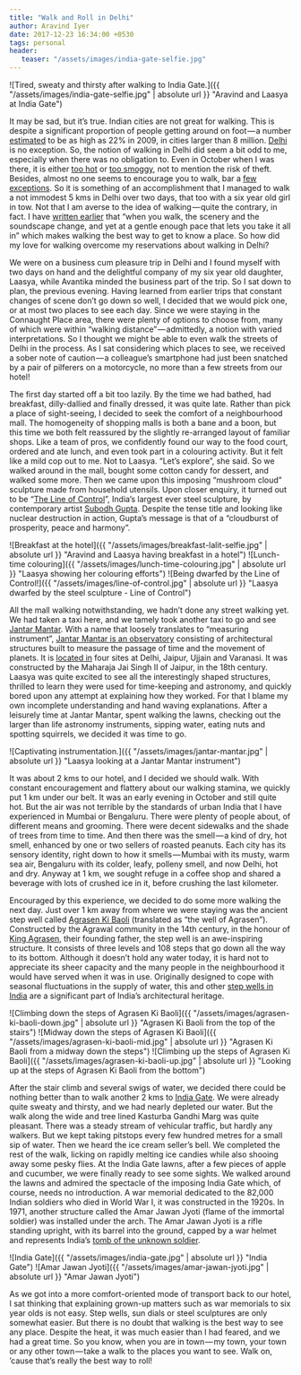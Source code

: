 ```yaml
---
title: "Walk and Roll in Delhi"
author: Aravind Iyer
date: 2017-12-23 16:34:00 +0530
tags: personal
header:
   teaser: "/assets/images/india-gate-selfie.jpg"
---
```


![Tired, sweaty and thirsty after walking to India Gate.]({{ "/assets/images/india-gate-selfie.jpg" | absolute url }} "Aravind and Laasya at India Gate")

It may be sad, but it’s true. Indian cities are not great for walking. This is despite a significant proportion of people getting around on foot — a number [estimated](https://timesofindia.indiatimes.com/city/delhi/Delhi-limps-behind-in-walkability-index/articleshow/5058302.cms) to be as high as 22% in 2009, in cities larger than 8 million. [Delhi](https://timesofindia.indiatimes.com/city/delhi/Delhi-limps-behind-in-walkability-index/articleshow/5058302.cms) is no exception. So, the notion of walking in Delhi did seem a bit odd to me, especially when there was no obligation to. Even in October when I was there, it is either [too hot](https://www.accuweather.com/en/in/delhi/202396/october-weather/202396?monyr=10/1/2017&view=table) or [too smoggy](https://www.indiatimes.com/news/india/as-pollution-returns-going-for-a-morning-walk-in-delhi-could-do-more-damage-to-your-health-332914.html), not to mention the risk of theft. Besides, almost no one seems to encourage you to walk, bar a [few](http://www.thecitizen.in/index.php/en/NewsDetail/index/8/4964/Five-Of-Delhis-Best-Hidden-Walking-Spots) [exceptions](https://scroll.in/magazine/855600/to-discover-the-beauty-of-delhi-despite-its-smog-you-need-to-walk-its-lanes-and-forests-like-me). So it is something of an accomplishment that I managed to walk a not immodest 5 kms in Delhi over two days, that too with a six year old girl in tow. Not that I am averse to the idea of walking — quite the contrary, in fact. I have [written earlier](https://medium.com/@.aravindiyer/why-we-walk-c4d638e64de2) that “when you walk, the scenery and the soundscape change, and yet at a gentle enough pace that lets you take it all in” which makes walking the best way to get to know a place. So how did my love for walking overcome my reservations about walking in Delhi?

We were on a business cum pleasure trip in Delhi and I found myself with two days on hand and the delightful company of my six year old daughter, Laasya, while Avantika minded the business part of the trip. So I sat down to plan, the previous evening. Having learned from earlier trips that constant changes of scene don’t go down so well, I decided that we would pick one, or at most two places to see each day. Since we were staying in the Connaught Place area, there were plenty of options to choose from, many of which were within “walking distance” — admittedly, a notion with varied interpretations. So I thought we might be able to even walk the streets of Delhi in the process. As I sat considering which places to see, we received a sober note of caution — a colleague’s smartphone had just been snatched by a pair of pilferers on a motorcycle, no more than a few streets from our hotel!

The first day started off a bit too lazily. By the time we had bathed, had breakfast, dilly-dallied and finally dressed, it was quite late. Rather than pick a place of sight-seeing, I decided to seek the comfort of a neighbourhood mall. The homogeneity of shopping malls is both a bane and a boon, but this time we both felt reassured by the slightly re-arranged layout of familiar shops. Like a team of pros, we confidently found our way to the food court, ordered and ate lunch, and even took part in a colouring activity. But it felt like a mild cop out to me. Not to Laasya. “Let’s explore”, she said. So we walked around in the mall, bought some cotton candy for dessert, and walked some more. Then we came upon this imposing “mushroom cloud” sculpture made from household utensils. Upon closer enquiry, it turned out to be “[The Line of Control](http://knma.in/node/279)”, India’s largest ever steel sculpture, by contemporary artist [Subodh Gupta](http://knma.in/node/281). Despite the tense title and looking like nuclear destruction in action, Gupta’s message is that of a “cloudburst of prosperity, peace and harmony”.

![Breakfast at the hotel]({{ "/assets/images/breakfast-lalit-selfie.jpg" | absolute url }} "Aravind and Laasya having breakfast in a hotel")
![Lunch-time colouring]({{ "/assets/images/lunch-time-colouring.jpg" | absolute url }} "Laasya showing her colouring efforts")
![Being dwarfed by the Line of Control!]({{ "/assets/images/line-of-control.jpg" | absolute url }} "Laasya dwarfed by the steel sculpture - Line of Control")

All the mall walking notwithstanding, we hadn’t done any street walking yet. We had taken a taxi here, and we tamely took another taxi to go and see [Jantar Mantar](https://en.wikipedia.org/wiki/Jantar_Mantar,_New_Delhi). With a name that loosely translates to “measuring instrument”, [Jantar Mantar is an observatory](http://www.jantarmantar.org/learn/index.html) consisting of architectural structures built to measure the passage of time and the movement of planets. It is [located in](http://www.jantarmantar.org/learn/observatories/sites/index.html) four sites at Delhi, Jaipur, Ujjain and Varanasi. It was constructed by the Maharaja Jai Singh II of Jaipur, in the 18th century. Laasya was quite excited to see all the interestingly shaped structures, thrilled to learn they were used for time-keeping and astronomy, and quickly bored upon any attempt at explaining how they worked. For that I blame my own incomplete understanding and hand waving explanations. After a leisurely time at Jantar Mantar, spent walking the lawns, checking out the larger than life astronomy instruments, sipping water, eating nuts and spotting squirrels, we decided it was time to go.

![Captivating instrumentation.]({{ "/assets/images/jantar-mantar.jpg" | absolute url }} "Laasya looking at a Jantar Mantar instrument")

It was about 2 kms to our hotel, and I decided we should walk. With constant encouragement and flattery about our walking stamina, we quickly put 1 km under our belt. It was an early evening in October and still quite hot. But the air was not terrible by the standards of urban India that I have experienced in Mumbai or Bengaluru. There were plenty of people about, of different means and grooming. There were decent sidewalks and the shade of trees from time to time. And then there was the smell — a kind of dry, hot smell, enhanced by one or two sellers of roasted peanuts. Each city has its sensory identity, right down to how it smells — Mumbai with its musty, warm sea air, Bengaluru with its colder, leafy, polleny smell, and now Delhi, hot and dry. Anyway at 1 km, we sought refuge in a coffee shop and shared a beverage with lots of crushed ice in it, before crushing the last kilometer.

Encouraged by this experience, we decided to do some more walking the next day. Just over 1 km away from where we were staying was the ancient step well called [Agrasen Ki Baoli](https://en.wikipedia.org/wiki/Agrasen_ki_Baoli) (translated as “the well of Agrasen”). Constructed by the Agrawal community in the 14th century, in the honour of [King Agrasen](https://en.wikipedia.org/wiki/Agrasen), their founding father, the step well is an awe-inspiring structure. It consists of three levels and 108 steps that go down all the way to its bottom. Although it doesn’t hold any water today, it is hard not to appreciate its sheer capacity and the many people in the neighbourhood it would have served when it was in use. Originally designed to cope with seasonal fluctuations in the supply of water, this and other [step wells in India](https://scroll.in/magazine/832391/even-the-most-dilapidated-or-abandoned-stepwells-retain-the-essence-of-their-former-glory) are a significant part of India’s architectural heritage.

![Climbing down the steps of Agrasen Ki Baoli]({{ "/assets/images/agrasen-ki-baoli-down.jpg" | absolute url }} "Agrasen Ki Baoli from the top of the stairs")
![Midway down the steps of Agrasen Ki Baoli]({{ "/assets/images/agrasen-ki-baoli-mid.jpg" | absolute url }} "Agrasen Ki Baoli from a midway down the steps")
![Climbing up the steps of Agrasen Ki Baoli]({{ "/assets/images/agrasen-ki-baoli-up.jpg" | absolute url }} "Looking up at the steps of Agrasen Ki Baoli from the bottom")

After the stair climb and several swigs of water, we decided there could be nothing better than to walk another 2 kms to [India Gate](https://en.wikipedia.org/wiki/India_Gate). We were already quite sweaty and thirsty, and we had nearly depleted our water. But the walk along the wide and tree lined Kasturba Gandhi Marg was quite pleasant. There was a steady stream of vehicular traffic, but hardly any walkers. But we kept taking pitstops every few hundred metres for a small sip of water. Then we heard the ice cream seller’s bell. We completed the rest of the walk, licking on rapidly melting ice candies while also shooing away some pesky flies. At the India Gate lawns, after a few pieces of apple and cucumber, we were finally ready to see some sights. We walked around the lawns and admired the spectacle of the imposing India Gate which, of course, needs no introduction. A war memorial dedicated to the 82,000 Indian soldiers who died in World War I, it was constructed in the 1920s. In 1971, another structure called the Amar Jawan Jyoti (flame of the immortal soldier) was installed under the arch. The Amar Jawan Jyoti is a rifle standing upright, with its barrel into the ground, capped by a war helmet and represents India’s [tomb of the unknown soldier](https://en.wikipedia.org/wiki/Tomb_of_the_Unknown_Soldier).

![India Gate]({{ "/assets/images/india-gate.jpg" | absolute url }} "India Gate")
![Amar Jawan Jyoti]({{ "/assets/images/amar-jawan-jyoti.jpg" | absolute url }} "Amar Jawan Jyoti")

As we got into a more comfort-oriented mode of transport back to our hotel, I sat thinking that explaining grown-up matters such as war memorials to six year olds is not easy. Step wells, sun dials or steel sculptures are only somewhat easier. But there is no doubt that walking is the best way to see any place. Despite the heat, it was much easier than I had feared, and we had a great time. So you know, when you are in town — my town, your town or any other town — take a walk to the places you want to see. Walk on, ’cause that’s really the best way to roll!
